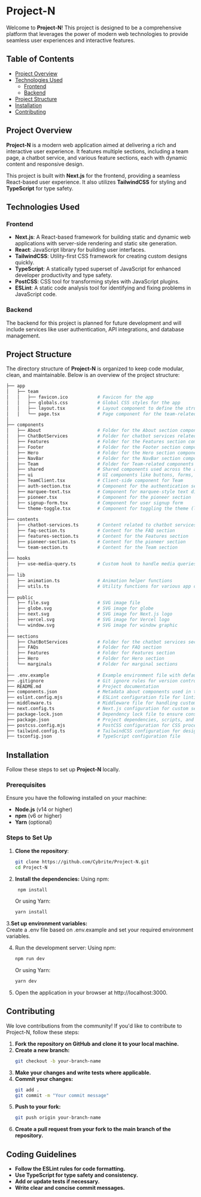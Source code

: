 # Project-N

Welcome to **Project-N**! This project is designed to be a comprehensive platform that leverages the power of modern web technologies to provide seamless user experiences and interactive features.

## Table of Contents

- [Project Overview](#project-overview)
- [Technologies Used](#technologies-used)
  - [Frontend](#frontend)
  - [Backend](#backend)
- [Project Structure](#project-structure)
- [Installation](#installation)
- [Contributing](#contributing)


## Project Overview

**Project-N** is a modern web application aimed at delivering a rich and interactive user experience. It features multiple sections, including a team page, a chatbot service, and various feature sections, each with dynamic content and responsive design.

This project is built with **Next.js** for the frontend, providing a seamless React-based user experience. It also utilizes **TailwindCSS** for styling and **TypeScript** for type safety.

## Technologies Used

### Frontend

- **Next.js**: A React-based framework for building static and dynamic web applications with server-side rendering and static site generation.
- **React**: JavaScript library for building user interfaces.
- **TailwindCSS**: Utility-first CSS framework for creating custom designs quickly.
- **TypeScript**: A statically typed superset of JavaScript for enhanced developer productivity and type safety.
- **PostCSS**: CSS tool for transforming styles with JavaScript plugins.
- **ESLint**: A static code analysis tool for identifying and fixing problems in JavaScript code.

### Backend

The backend for this project is planned for future development and will include services like user authentication, API integrations, and database management.

## Project Structure

The directory structure of **Project-N** is organized to keep code modular, clean, and maintainable. Below is an overview of the project structure:

```bash
├── app
│   ├── team
│   │   ├── favicon.ico           # Favicon for the app
│   │   ├── globals.css           # Global CSS styles for the app
│   │   ├── layout.tsx            # Layout component to define the structure of team-related pages
│   │   └── page.tsx              # Page component for the team-related content
│
├── components
│   ├── About                     # Folder for the About section components
│   ├── ChatBotServices           # Folder for chatbot services related components
│   ├── Features                  # Folder for the Features section components
│   ├── Footer                    # Folder for the Footer section components
│   ├── Hero                      # Folder for the Hero section components
│   ├── NavBar                    # Folder for the NavBar section components
│   ├── Team                      # Folder for Team-related components
│   ├── shared                    # Shared components used across the app
│   ├── ui                        # UI components like buttons, forms, etc.
│   ├── TeamClient.tsx            # Client-side component for Team
│   ├── auth-section.tsx          # Component for the authentication section
│   ├── marquee-text.tsx          # Component for marquee-style text display
│   ├── pioneer.tsx               # Component for the pioneer section
│   ├── signup-form.tsx           # Component for user signup form
│   └── theme-toggle.tsx          # Component for toggling the theme (light/dark)
│
├── contents
│   ├── chatbot-services.ts       # Content related to chatbot services
│   ├── faq-section.ts            # Content for the FAQ section
│   ├── features-section.ts       # Content for the Features section
│   ├── pioneer-section.ts        # Content for the pioneer section
│   └── team-section.ts           # Content for the Team section
│
├── hooks
│   ├── use-media-query.ts        # Custom hook to handle media queries for responsive design
│
├── lib
│   ├── animation.ts              # Animation helper functions
│   ├── utils.ts                  # Utility functions for various app operations
│
├── public
│   ├── file.svg                  # SVG image file
│   ├── globe.svg                 # SVG image for globe
│   ├── next.svg                  # SVG image for Next.js logo
│   ├── vercel.svg                # SVG image for Vercel logo
│   └── window.svg                # SVG image for window graphic
│
├── sections
│   ├── ChatBotServices           # Folder for the chatbot services section
│   ├── FAQs                      # Folder for FAQ section
│   ├── Features                  # Folder for Features section
│   ├── Hero                      # Folder for Hero section
│   └── marginals                 # Folder for marginal sections
│
├── .env.example                  # Example environment file with default environment variables
├── .gitignore                    # Git ignore rules for version control
├── README.md                     # Project documentation
├── components.json               # Metadata about components used in the project
├── eslint.config.mjs             # ESLint configuration file for linting rules
├── middleware.ts                 # Middleware file for handling custom server-side logic
├── next.config.ts                # Next.js configuration for custom settings
├── package-lock.json             # Dependency lock file to ensure consistent installs
├── package.json                  # Project dependencies, scripts, and metadata
├── postcss.config.mjs            # PostCSS configuration for CSS processing
├── tailwind.config.ts            # TailwindCSS configuration for design system
├── tsconfig.json                 # TypeScript configuration file
```
## Installation

Follow these steps to set up **Project-N** locally.

### Prerequisites

Ensure you have the following installed on your machine:

- **Node.js** (v14 or higher)
- **npm** (v6 or higher)
- **Yarn** (optional)

### Steps to Set Up

1. **Clone the repository**:
   ```bash
   git clone https://github.com/Cybrite/Project-N.git
   cd Project-N
   ```
   
2. **Install the dependencies:**
   Using npm:
   ```bash
    npm install
   ```
   Or using Yarn:
    ```bash
   yarn install
    ```
3.**Set up environment variables:**   
    Create a .env file based on .env.example and set your required environment variables.

4. Run the development server: Using npm:
    ```bash
    npm run dev
    ```
    Or using Yarn:
     ```bash
     yarn dev
      ```
 5. Open the application in your browser at http://localhost:3000.

## Contributing

We love contributions from the community! If you'd like to contribute to Project-N, follow these steps:

1. **Fork the repository on GitHub and clone it to your local machine.**
2. **Create a new branch:**
    ```bash
    git checkout -b your-branch-name
    ```
3. **Make your changes and write tests where applicable.**
4. **Commit your changes:**
    ```bash
    git add .
    git commit -m "Your commit message"
    ```
5. **Push to your fork:**
    ```bash
    git push origin your-branch-name
    ```
6. **Create a pull request from your fork to the main branch of the repository.**

## Coding Guidelines

- **Follow the ESLint rules for code formatting.**
- **Use TypeScript for type safety and consistency.**
- **Add or update tests if necessary.**
- **Write clear and concise commit messages.**


     
